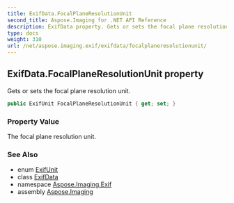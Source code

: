 ```yaml
---
title: ExifData.FocalPlaneResolutionUnit
second_title: Aspose.Imaging for .NET API Reference
description: ExifData property. Gets or sets the focal plane resolution unit
type: docs
weight: 310
url: /net/aspose.imaging.exif/exifdata/focalplaneresolutionunit/
---
```

## ExifData.FocalPlaneResolutionUnit property

Gets or sets the focal plane resolution unit.

```csharp
public ExifUnit FocalPlaneResolutionUnit { get; set; }
```

### Property Value

The focal plane resolution unit.

### See Also

* enum [ExifUnit](../../../aspose.imaging.exif.enums/exifunit/)
* class [ExifData](../)
* namespace [Aspose.Imaging.Exif](../../exifdata/)
* assembly [Aspose.Imaging](../../../)


